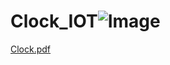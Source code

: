 # Clock_IOT![Image](https://github.com/piplus/Clock_IOT/assets/150150120/e61dbf99-d163-4496-89ae-3886068e8086)
[Clock.pdf](https://github.com/piplus/Clock_IOT/files/14204595/Clock.pdf)
